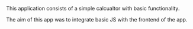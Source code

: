 This application consists of a simple calcualtor with basic functionality.

The aim of this app was to integrate basic JS with the frontend of the app.
